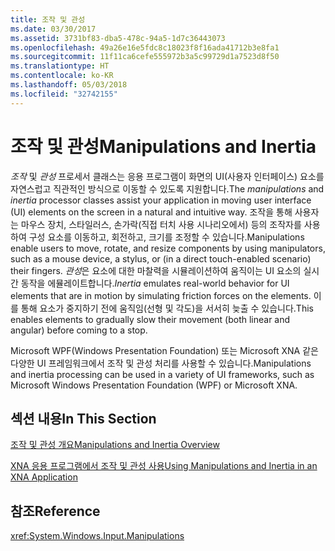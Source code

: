 ```yaml
---
title: 조작 및 관성
ms.date: 03/30/2017
ms.assetid: 3731bf83-dba5-478c-94a5-1d7c36443073
ms.openlocfilehash: 49a26e16e5fdc8c18023f8f16ada41712b3e8fa1
ms.sourcegitcommit: 11f11ca6cefe555972b3a5c99729d1a7523d8f50
ms.translationtype: HT
ms.contentlocale: ko-KR
ms.lasthandoff: 05/03/2018
ms.locfileid: "32742155"
---
```

# <a name="manipulations-and-inertia"></a><span data-ttu-id="0e55b-102">조작 및 관성</span><span class="sxs-lookup"><span data-stu-id="0e55b-102">Manipulations and Inertia</span></span>
<span data-ttu-id="0e55b-103">*조작* 및 *관성* 프로세서 클래스는 응용 프로그램이 화면의 UI(사용자 인터페이스) 요소를 자연스럽고 직관적인 방식으로 이동할 수 있도록 지원합니다.</span><span class="sxs-lookup"><span data-stu-id="0e55b-103">The *manipulations* and *inertia* processor classes assist your application in moving user interface (UI) elements on the screen in a natural and intuitive way.</span></span> <span data-ttu-id="0e55b-104">조작을 통해 사용자는 마우스 장치, 스타일러스, 손가락(직접 터치 사용 시나리오에서) 등의 조작자를 사용하여 구성 요소를 이동하고, 회전하고, 크기를 조정할 수 있습니다.</span><span class="sxs-lookup"><span data-stu-id="0e55b-104">Manipulations enable users to move, rotate, and resize components by using manipulators, such as a mouse device, a stylus, or (in a direct touch-enabled scenario) their fingers.</span></span> <span data-ttu-id="0e55b-105">*관성*은 요소에 대한 마찰력을 시뮬레이션하여 움직이는 UI 요소의 실시간 동작을 에뮬레이트합니다.</span><span class="sxs-lookup"><span data-stu-id="0e55b-105">*Inertia* emulates real-world behavior for UI elements that are in motion by simulating friction forces on the elements.</span></span> <span data-ttu-id="0e55b-106">이를 통해 요소가 중지하기 전에 움직임(선형 및 각도)을 서서히 늦출 수 있습니다.</span><span class="sxs-lookup"><span data-stu-id="0e55b-106">This enables elements to gradually slow their movement (both linear and angular) before coming to a stop.</span></span>  
  
 <span data-ttu-id="0e55b-107">Microsoft WPF(Windows Presentation Foundation) 또는 Microsoft XNA 같은 다양한 UI 프레임워크에서 조작 및 관성 처리를 사용할 수 있습니다.</span><span class="sxs-lookup"><span data-stu-id="0e55b-107">Manipulations and inertia processing can be used in a variety of UI frameworks, such as Microsoft Windows Presentation Foundation (WPF) or Microsoft XNA.</span></span>  
  
## <a name="in-this-section"></a><span data-ttu-id="0e55b-108">섹션 내용</span><span class="sxs-lookup"><span data-stu-id="0e55b-108">In This Section</span></span>  
 [<span data-ttu-id="0e55b-109">조작 및 관성 개요</span><span class="sxs-lookup"><span data-stu-id="0e55b-109">Manipulations and Inertia Overview</span></span>](../../../docs/framework/common-client-technologies/manipulations-and-inertia-overview.md)  
  
 [<span data-ttu-id="0e55b-110">XNA 응용 프로그램에서 조작 및 관성 사용</span><span class="sxs-lookup"><span data-stu-id="0e55b-110">Using Manipulations and Inertia in an XNA Application</span></span>](../../../docs/framework/common-client-technologies/use-manipulations-and-inertia-in-an-xna-application.md)  
  
## <a name="reference"></a><span data-ttu-id="0e55b-111">참조</span><span class="sxs-lookup"><span data-stu-id="0e55b-111">Reference</span></span>  
 <xref:System.Windows.Input.Manipulations>
